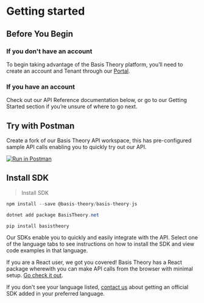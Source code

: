 # Getting started
## Before You Begin
### If you don't have an account

To begin taking advantage of the Basis Theory platform, you’ll need to create an account and Tenant through our <a href="https://portal.basistheory.com/register" target="_blank">Portal</a>.

### If you have an account

Check out our API Reference documentation below, or go to our Getting Started section if you’re unsure of where to go next.

## Try with Postman
Create a fork of our Basis Theory API workspace, this has pre-configured sample API calls enabling you to quickly try out our API.

[![Run in Postman](https://run.pstmn.io/button.svg)](https://app.getpostman.com/run-collection/14036973-bd016246-4d82-4753-82a0-e75a07d167c9?action=collection%2Ffork&collection-url=entityId%3D14036973-bd016246-4d82-4753-82a0-e75a07d167c9%26entityType%3Dcollection%26workspaceId%3Dcca928dd-d01d-4c7d-9002-84d5f2b33a63)

## Install SDK

> Install SDK

```javascript
npm install --save @basis-theory/basis-theory-js
```

```csharp
dotnet add package BasisTheory.net 
```

```python
pip install basistheory
```

Our SDKs enable you to quickly and easily integrate with the API. Select one of the language tabs to see instructions on how to install the SDK and view code examples in that language.

If you are a React user, we got you covered! Basis Theory has a React package wherewith you can make API calls from the browser with minimal setup. [Go check it out](/elements#react).

If you don't see your language listed, <a href="mailto:support@basistheory.com?subject=API SDK Language Support">contact us</a> about getting an official SDK added in your preferred language.

